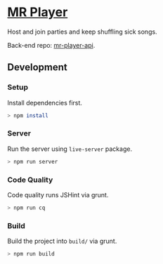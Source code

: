 # [MR Player](https://mrplayer.savandbros.com)

Host and join parties and keep shuffling sick songs.

Back-end repo: [mr-player-api](https://github.com/AmirSavand/mr-player-api).

## Development

### Setup

Install dependencies first.

```bash
> npm install
```

### Server

Run the server using `live-server` package.

```bash
> npm run server
```

### Code Quality

Code quality runs JSHint via grunt.

```bash
> npm run cq
```

### Build

Build the project into `build/` via grunt.

```bash
> npm run build
```
